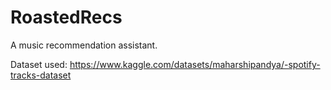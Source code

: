 # RoastedRecs
A music recommendation assistant.

Dataset used: https://www.kaggle.com/datasets/maharshipandya/-spotify-tracks-dataset
